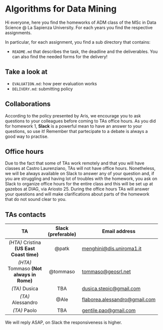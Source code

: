# Algorithms for Data Mining 

Hi everyone,
here you find the homeworks of ADM class of the MSc in Data Science @ La Sapienza University. For each years you find the respective assignments.

In particular, for each assignment, you find a sub directory that contains:

- `README.md` that describes the task, the deadline and the deliverables. You can also find the needed forms for the delivery!


## Take a look at
- `EVALUATION.md`: how peer evaluation works
- `DELIVERY.md`: submitting policy



## Collaborations
According to the policy presented by Aris, we encourage you to ask questions to your colleagues before coming to TAs office hours. As you did for homework 1, __Slack__ is a powerful mean to have an answer to your questions, so use it! Remember that partecipate to a debate is always a good way to practise.

## Office hours
Due to the fact that some of TAs work remotely and that you will have classes at Castro Laurenziano, TAs will not have office hours. Nonetheless, we will be always available on Slack to answer any of your question and, if you are struggling and having lot of troubles with the homework, you ask on Slack to organize office hours for the entire class and this will be set up at gazebos at DIAG, via Ariosto 25. During the office hours TAs will answer your questions and will make clarifications about parts of the homework that do not sound clear to you.

## TAs contacts

|    TA    | Slack (preferable) | Email address            |
|:--------:|:------------------:|--------------------------|
| *(HTA)* Cristina **(US East Coast time)** |        @patk       | menghini@dis.uniroma1.it |
|  *(HTA)* Tommaso **(Not always in Rome)** |     @tommaso     | tommaso@geosrl.net       |
|  *(TA)* Dusica |  TBA |   dusica.stepic@gmail.com  |
|  *(TA)* Alessandro |  @Ale | flaborea.alessandro@gmail.com    |
|  *(TA)* Paolo |  TBA | gentile.pao@gmail.com    |

We will reply ASAP, on Slack the responsiveness is higher.
